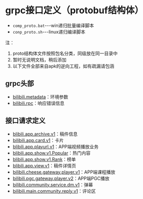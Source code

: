 # grpc接口定义（protobuf结构体） 

- `comp_proto.bat`---win递归批量编译脚本
- `conp_proto.sh`---linux递归编译脚本

注：

1. proto结构体文件按照包名分类，同级放在同一目录中
2. 暂时无说明文档，稍后添加
3. 以下文件全部来自apk的逆向工程，如有疏漏请包涵

## grpc头部

- [bilibili.metadata](bilibili/metadata.proto)：环境参数
- [bilibili.rpc](bilibili/rpc.proto)：响应错误信息

## 接口请求定义

- [blibili.app.archive.v1](bilibili/app/archive/v1.proto)：稿件信息
- [bilibili.app.card.v1](bilibili/app/card/v1.proro)：卡片
- [blibili.app.playurl.v1](bilibili/app/playurl/v1.proto)：APP端视频播放业务
- [blibili.app.show.v1.Popular](bilibili/app/show/popular/v1.proto)：热门内容
- [blibili.app.show.v1.Rank](bilibili/app/show/rank/v1.proto)：榜单
- [blibili.app.view.v1](bilibili/app/view/v1.proto)：稿件详情页
- [bilibili.cheese.gateway.player.v1](bilibili/cheese/gateway/player/v1.proto)：APP端课程播放
- [bilibili.pgc.gateway.player.v2](bilibili/pgc/gateway/player/v2.proto)：APP端PGC播放
- [bilibili.community.service.dm.v1](bilibili/community/service/dm/v1.proto)：弹幕
- [bilibili.main.community.reply.v1](bilibili/main/community/reply/v1.proto)：评论区